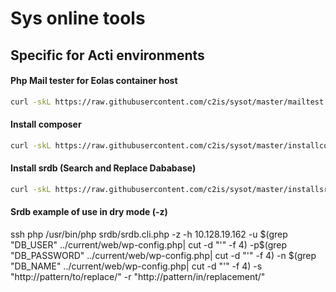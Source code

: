 # Sys online tools
## Specific for Acti environments


#### Php Mail tester for Eolas container host
```sh
curl -skL https://raw.githubusercontent.com/c2is/sysot/master/mailtest.sh --output mailtest.sh; chmod +x mailtest.sh; ./mailtest.sh; rm mailtest.sh;
```

#### Install composer
```sh
curl -skL https://raw.githubusercontent.com/c2is/sysot/master/installcomposer.sh --output installcomposer.sh; chmod +x installcomposer.sh; ./installcomposer.sh; rm installcomposer.sh;
```

#### Install srdb (Search and Replace Dababase)
```sh
curl -skL https://raw.githubusercontent.com/c2is/sysot/master/installsrdb.sh --output installsrdb.sh; chmod +x installsrdb.sh; ./installsrdb.sh; rm installsrdb.sh;
```
#### Srdb example of use in dry mode (-z)  
ssh php /usr/bin/php srdb/srdb.cli.php -z -h 10.128.19.162 -u $(grep "DB_USER" ../current/web/wp-config.php| cut -d "'" -f 4) -p$(grep "DB_PASSWORD" ../current/web/wp-config.php| cut -d "'" -f 4) -n $(grep "DB_NAME" ../current/web/wp-config.php| cut -d "'" -f 4) -s "http://pattern/to/replace/" -r "http://pattern/in/replacement/"